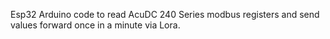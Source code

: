 Esp32 Arduino code to read AcuDC 240 Series modbus registers and send values forward once in a minute via Lora.
